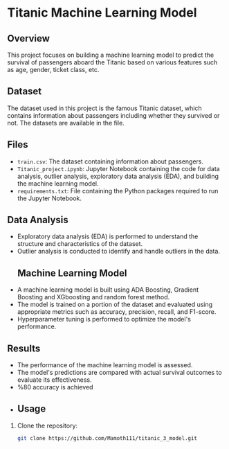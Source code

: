 # Titanic Machine Learning Model

## Overview
This project focuses on building a machine learning model to predict the survival of passengers aboard the Titanic based on various features such as age, gender, ticket class, etc.
## Dataset
The dataset used in this project is the famous Titanic dataset, which contains information about passengers including whether they survived or not. The datasets are available in the file.
## Files
- `train.csv`: The dataset containing information about passengers.
- `Titanic_project.ipynb`: Jupyter Notebook containing the code for data analysis, outlier analysis, exploratory data analysis (EDA), and building the machine learning model.
- `requirements.txt`: File containing the Python packages required to run the Jupyter Notebook.
## Data Analysis
- Exploratory data analysis (EDA) is performed to understand the structure and characteristics of the dataset.
- Outlier analysis is conducted to identify and handle outliers in the data.
  ## Machine Learning Model
- A machine learning model is built using ADA Boosting, Gradient Boosting and XGboosting and random forest method.
- The model is trained on a portion of the dataset and evaluated using appropriate metrics such as accuracy, precision, recall, and F1-score.
- Hyperparameter tuning is performed to optimize the model's performance.
## Results
- The performance of the machine learning model is assessed.
- The model's predictions are compared with actual survival outcomes to evaluate its effectiveness.
- %80 accuracy is achieved
- ## Usage
1. Clone the repository:

   ```bash
   git clone https://github.com/Mamoth111/titanic_3_model.git
